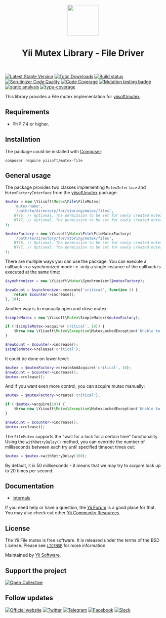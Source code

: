 <p align="center">
    <a href="https://github.com/yiisoft" target="_blank">
        <img src="https://yiisoft.github.io/docs/images/yii_logo.svg" height="100px">
    </a>
    <h1 align="center">Yii Mutex Library - File Driver</h1>
    <br>
</p>

[![Latest Stable Version](https://poser.pugx.org/yiisoft/mutex-file/v/stable.png)](https://packagist.org/packages/yiisoft/mutex-file)
[![Total Downloads](https://poser.pugx.org/yiisoft/mutex-file/downloads.png)](https://packagist.org/packages/yiisoft/mutex-file)
[![Build status](https://github.com/yiisoft/mutex-file/workflows/build/badge.svg)](https://github.com/yiisoft/mutex-file/actions?query=workflow%3Abuild)
[![Scrutinizer Code Quality](https://scrutinizer-ci.com/g/yiisoft/mutex-file/badges/quality-score.png?b=master)](https://scrutinizer-ci.com/g/yiisoft/mutex-file/?branch=master)
[![Code Coverage](https://scrutinizer-ci.com/g/yiisoft/mutex-file/badges/coverage.png?b=master)](https://scrutinizer-ci.com/g/yiisoft/mutex-file/?branch=master)
[![Mutation testing badge](https://img.shields.io/endpoint?style=flat&url=https%3A%2F%2Fbadge-api.stryker-mutator.io%2Fgithub.com%2Fyiisoft%2Fmutex-file%2Fmaster)](https://dashboard.stryker-mutator.io/reports/github.com/yiisoft/mutex-file/master)
[![static analysis](https://github.com/yiisoft/mutex-file/workflows/static%20analysis/badge.svg)](https://github.com/yiisoft/mutex-file/actions?query=workflow%3A%22static+analysis%22)
[![type-coverage](https://shepherd.dev/github/yiisoft/mutex-file/coverage.svg)](https://shepherd.dev/github/yiisoft/mutex-file)

This library provides a File mutex implementation for [yiisoft/mutex](https://github.com/yiisoft/mutex).

## Requirements

- PHP 7.4 or higher.

## Installation

The package could be installed with [Composer](https://getcomposer.org):

```shell
composer require yiisoft/mutex-file
```

## General usage

The package provides two classes implementing `MutexInterface` and `MutexFactoryInterface`
from the [yiisoft/mutex](https://github.com/yiisoft/mutex) package:

```php
$mutex = new \Yiisoft\Mutex\File\FileMutex(
    'mutex-name',
    '/path/to/directory/for/storing/mutex/files',
    0775, // Optional. The permission to be set for newly created mutex directory. Default is `0775`.
    0777, // Optional. The permission to be set for newly created mutex files. Default is `null`.
);

$mutexFactory = new \Yiisoft\Mutex\File\FileMutexFactory(
    '/path/to/directory/for/storing/mutex/files',
    0775, // Optional. The permission to be set for newly created mutex directory. Default is `0775`.
    0777, // Optional. The permission to be set for newly created mutex files. Default is `null`.
);
```

There are multiple ways you can use the package. You can execute a callback in a synchronized mode i.e. only a
single instance of the callback is executed at the same time:

```php
$synchronizer = new \Yiisoft\Mutex\Synchronizer($mutexFactory);

$newCount = $synchronizer->execute('critical', function () {
    return $counter->increase();
}, 10);
```

Another way is to manually open and close mutex:

```php
$simpleMutex = new \Yiisoft\Mutex\SimpleMutex($mutexFactory);

if (!$simpleMutex->acquire('critical', 10)) {
    throw new \Yiisoft\Mutex\Exception\MutexLockedException('Unable to acquire the "critical" mutex.');
}

$newCount = $counter->increase();
$simpleMutex->release('critical');
```

It could be done on lower level:

```php
$mutex = $mutexFactory->createAndAcquire('critical', 10);
$newCount = $counter->increase();
$mutex->release();
```

And if you want even more control, you can acquire mutex manually:

```php
$mutex = $mutexFactory->create('critical');

if (!$mutex->acquire(10)) {
    throw new \Yiisoft\Mutex\Exception\MutexLockedException('Unable to acquire the "critical" mutex.');
}

$newCount = $counter->increase();
$mutex->release();
```

The `FileMutex` supports the "wait for a lock for a certain time" functionality. Using the `withRetryDelay()`
method, you can override the number of milliseconds between each try until specified timeout times out:

```php
$mutex = $mutex->withRetryDelay(100);
```

By default, it is 50 milliseconds - it means that we may try to acquire lock up to 20 times per second.

## Documentation

- [Internals](docs/internals.md)

If you need help or have a question, the [Yii Forum](https://forum.yiiframework.com/c/yii-3-0/63) is a good place for that.
You may also check out other [Yii Community Resources](https://www.yiiframework.com/community).

## License

The Yii File mutex is free software. It is released under the terms of the BSD License.
Please see [`LICENSE`](./LICENSE.md) for more information.

Maintained by [Yii Software](https://www.yiiframework.com/).

## Support the project

[![Open Collective](https://img.shields.io/badge/Open%20Collective-sponsor-7eadf1?logo=open%20collective&logoColor=7eadf1&labelColor=555555)](https://opencollective.com/yiisoft)

## Follow updates

[![Official website](https://img.shields.io/badge/Powered_by-Yii_Framework-green.svg?style=flat)](https://www.yiiframework.com/)
[![Twitter](https://img.shields.io/badge/twitter-follow-1DA1F2?logo=twitter&logoColor=1DA1F2&labelColor=555555?style=flat)](https://twitter.com/yiiframework)
[![Telegram](https://img.shields.io/badge/telegram-join-1DA1F2?style=flat&logo=telegram)](https://t.me/yii3en)
[![Facebook](https://img.shields.io/badge/facebook-join-1DA1F2?style=flat&logo=facebook&logoColor=ffffff)](https://www.facebook.com/groups/yiitalk)
[![Slack](https://img.shields.io/badge/slack-join-1DA1F2?style=flat&logo=slack)](https://yiiframework.com/go/slack)
